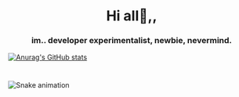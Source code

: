 <h1 align="center">Hi all👋,,</h1>
<h3 align="center">im.. developer experimentalist, newbie, nevermind.</h3>

[![Anurag's GitHub stats](https://github-readme-stats.vercel.app/api?username=keepdahustle)](https://github.com/keepdahustle/keepdahustle)

###

<br clear="both">

<img src="https://raw.githubusercontent.com/maurodesouza/maurodesouza/output/snake.svg" alt="Snake animation" />

###
